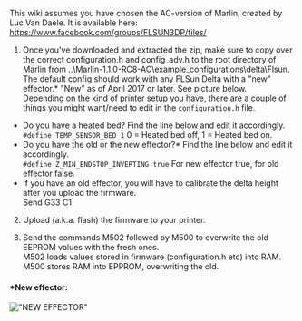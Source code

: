 This wiki assumes you have chosen the AC-version of Marlin, created by Luc Van Daele.
It is available here: https://www.facebook.com/groups/FLSUN3DP/files/

1) Once you've downloaded and extracted the zip, make sure to copy over the correct configuration.h and config_adv.h to the root directory of Marlin from ..\Marlin-1.1.0-RC8-AC\example_configurations\delta\Flsun. 
The default config should work with any FLSun Delta with a "new" effector.* "New" as of April 2017 or later. See picture below.  
Depending on the kind of printer setup you have, there are a couple of things you might want/need to edit in the `configuration.h` file.  
* Do you have a heated bed? Find the line below and edit it accordingly.  
`#define TEMP_SENSOR_BED 1` 0 = Heated bed off, 1 = Heated bed on.
* Do you have the old or the new effector?* Find the line below and edit it accordingly.  
`#define Z_MIN_ENDSTOP_INVERTING true` For new effector true, for old effector false.  
* If you have an old effector, you will have to calibrate the delta height after you upload the firmware.  
Send G33 C1

2) Upload (a.k.a. flash) the firmware to your printer.

3) Send the commands M502 followed by M500 to overwrite the old EEPROM values with the fresh ones.  
M502 loads values stored in firmware (configuration.h etc) into RAM.  
M500 stores RAM into EPPROM, overwriting the old.  

#### *New effector:
!["NEW EFFECTOR"](https://scontent-arn2-1.xx.fbcdn.net/v/t1.0-9/18010586_10155184832969898_4740342755464095595_n.jpg?oh=7080f7925ba50625338a98816b1b9116&oe=59853FD3)

